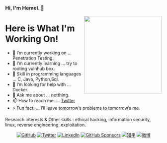 ### Hi, I'm Hemel. 👋

<img align="right" src="https://octodex.github.com/images/Fintechtocat.png" height="250">

# Here is What I'm Working On!

- 🔭 I’m currently working on ... Penetration Testing.
- 🌱 I’m currently learning ... try to rooting vulnhub box.
- 👯 Skill in programming languages ... C, Java, Python,Sql.
- 🤔 I’m looking for help with ... Docker.
- 💬 Ask me about ... notthing.
- 📫 How to reach me: ... [Twitter](https://twitter.com/0xS3cr3t_)
- ⚡ Fun fact: ... I’ll leave tomorrow’s problems to tomorrow’s me.

Research interests & Other skills : ethical hacking, information security, linux, reverse engineering, exploitation.


<p align="center">
	<a href="https://github.com/Hemel222"><img src="https://img.shields.io/github/followers/Hemel222?label=Follow%20On%20Github&style=social" alt="GitHub"></a>
	<a href="https://twitter.com/TerryTangYuan"><img src="https://img.shields.io/twitter/follow/TerryTangYuan?label=Twitter&style=social" alt="Twitter"></a>
	<a href="https://www.linkedin.com/in/terrytangyuan"><img src="https://img.shields.io/badge/LinkedIn--_.svg?style=social&logo=linkedin" alt="LinkedIn"></a>
	<a href="https://github.com/sponsors/terrytangyuan"><img src="https://img.shields.io/badge/GitHub_Sponsors--_.svg?style=social&logo=github&logoColor=EA4AAA" alt="GitHub Sponsors"></a>
	<a href="https://www.zhihu.com/people/terrytangyuan"><img src="https://img.shields.io/badge/知乎--_.svg?style=social&logo=zhihu" alt="知乎"></a>
	<a href="https://weibo.com/5681818134"><img src="https://img.shields.io/badge/微博--_.svg?style=social&logo=sina-weibo" alt="微博"></a>
</p>
